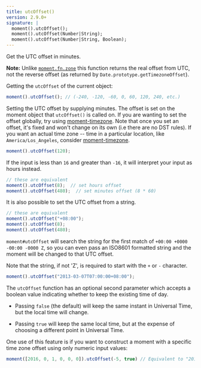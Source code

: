 ```yaml
---
title: utcOffset()
version: 2.9.0+
signature: |
  moment().utcOffset();
  moment().utcOffset(Number|String);
  moment().utcOffset(Number|String, Boolean);
---
```


Get the UTC offset in minutes.

**Note:** Unlike [`moment.fn.zone`](/docs/#/manipulating/timezone-offset/) this
function returns the real offset from UTC, not the reverse offset (as returned
by `Date.prototype.getTimezoneOffset`).

Getting the `utcOffset` of the current object:

```javascript
moment().utcOffset(); // (-240, -120, -60, 0, 60, 120, 240, etc.)
```

Setting the UTC offset by supplying minutes. The offset is set on the moment object
that `utcOffset()` is called on. If you are wanting to set the offset globally, 
try using [moment-timezone](/timezone/). Note that once you set an offset,
it's fixed and won't change on its own (i.e there are no DST rules). If you want
an actual time zone -- time in a particular location, like
`America/Los_Angeles`, consider [moment-timezone](/timezone/).

```javascript
moment().utcOffset(120);
```

If the input is less than `16` and greater than `-16`, it will interpret your input as hours instead.

```javascript
// these are equivalent
moment().utcOffset(8);  // set hours offset
moment().utcOffset(480);  // set minutes offset (8 * 60)
```

It is also possible to set the UTC offset from a string.

```javascript
// these are equivalent
moment().utcOffset("+08:00");
moment().utcOffset(8);
moment().utcOffset(480);
```

`moment#utcOffset` will search the string for the first match of `+00:00 +0000
-00:00 -0000 Z`, so you can even pass an ISO8601 formatted string and the moment
will be changed to that UTC offset.

Note that the string, if not 'Z', is required to start with the `+` or `-` character.

```javascript
moment().utcOffset("2013-03-07T07:00:00+08:00");
```

The `utcOffset` function has an optional second parameter which accepts a boolean value
indicating whether to keep the existing time of day.

- Passing `false` (the default) will keep the same instant in Universal Time, but the
  local time will change.

- Passing `true` will keep the same local time, but at the expense of choosing a different
  point in Universal Time.

One use of this feature is if you want to construct a moment with a specific time zone
offset using only numeric input values:

```javascript
moment([2016, 0, 1, 0, 0, 0]).utcOffset(-5, true) // Equivalent to "2016-01-01T00:00:00-05:00"
```
